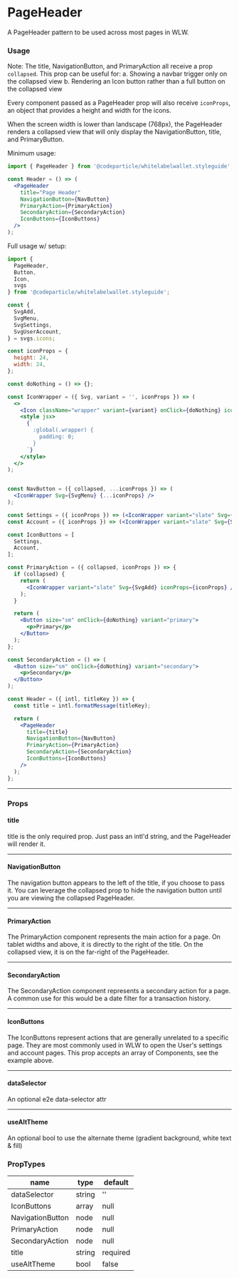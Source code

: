 # PageHeader

A PageHeader pattern to be used across most pages in WLW.

### Usage

Note: The title, NavigationButton, and PrimaryAction all receive a prop `collapsed`. This prop can be useful for:
a. Showing a navbar trigger only on the collapsed view
b. Rendering an Icon button rather than a full button on the collapsed view

Every component passed as a PageHeader prop will also receive `iconProps`, an object that provides a height and width for the icons.

When the screen width is lower than landscape (768px), the PageHeader renders a collapsed view that will only display the NavigationButton, title, and PrimaryButton.

Minimum usage:
```jsx
import { PageHeader } from '@codeparticle/whitelabelwallet.styleguide';

const Header = () => (
  <PageHeader
    title="Page Header"
    NavigationButton={NavButton}
    PrimaryAction={PrimaryAction}
    SecondaryAction={SecondaryAction}
    IconButtons={IconButtons}
  />
);
```

Full usage w/ setup:
```jsx
import {
  PageHeader,
  Button,
  Icon,
  svgs
} from '@codeparticle/whitelabelwallet.styleguide';

const {
  SvgAdd,
  SvgMenu,
  SvgSettings,
  SvgUserAccount,
} = svgs.icons;

const iconProps = {
  height: 24,
  width: 24,
};

const doNothing = () => {};

const IconWrapper = ({ Svg, variant = '', iconProps }) => (
  <>
    <Icon className="wrapper" variant={variant} onClick={doNothing} icon={<Svg {...iconProps} />} />
    <style jsx>
      {`
        :global(.wrapper) {
          padding: 0;
        }
      `}
    </style>
  </>
);


const NavButton = ({ collapsed, ...iconProps }) => (
  <IconWrapper Svg={SvgMenu} {...iconProps} />
);

const Settings = ({ iconProps }) => (<IconWrapper variant="slate" Svg={SvgSettings} iconProps={iconProps} />);
const Account = ({ iconProps }) => (<IconWrapper variant="slate" Svg={SvgUserAccount} iconProps={iconProps} />);

const IconButtons = [
  Settings,
  Account,
];

const PrimaryAction = ({ collapsed, iconProps }) => {
  if (collapsed) {
    return (
      <IconWrapper variant="slate" Svg={SvgAdd} iconProps={iconProps} />
    );
  }

  return (
    <Button size="sm" onClick={doNothing} variant="primary">
      <p>Primary</p>
    </Button>
  );
};

const SecondaryAction = () => (
  <Button size="sm" onClick={doNothing} variant="secondary">
    <p>Secondary</p>
  </Button>
);

const Header = ({ intl, titleKey }) => {
  const title = intl.formatMessage(titleKey);

  return (
    <PageHeader
      title={title}
      NavigationButton={NavButton}
      PrimaryAction={PrimaryAction}
      SecondaryAction={SecondaryAction}
      IconButtons={IconButtons}
    />
  );
};

```

----
### Props

#### title

title is the only required prop. Just pass an intl'd string, and the PageHeader will render it.

----
#### NavigationButton

The navigation button appears to the left of the title, if you choose to pass it. You can leverage the collapsed prop to hide the navigation button until you are viewing the collapsed PageHeader.

----
#### PrimaryAction

The PrimaryAction component represents the main action for a page. On tablet widths and above, it is directly to the right of the title. On the collapsed view, it is on the far-right of the PageHeader.

----
#### SecondaryAction

The SecondaryAction component represents a secondary action for a page. A common use for this would be a date filter for a transaction history.

----
#### IconButtons

The IconButtons represent actions that are generally unrelated to a specific page. They are most commonly used in WLW to open the User's settings and account pages. This prop accepts an array of Components, see the example above.

----
#### dataSelector

An optional e2e data-selector attr

----
#### useAltTheme

An optional bool to use the alternate theme (gradient background, white text & fill)

### PropTypes


| name | type | default |
| ---- | ---- | ------- |
| dataSelector | string | '' |
| IconButtons | array | null |
| NavigationButton | node | null |
| PrimaryAction | node | null |
| SecondaryAction | node | null |
| title | string | required |
| useAltTheme | bool | false |

